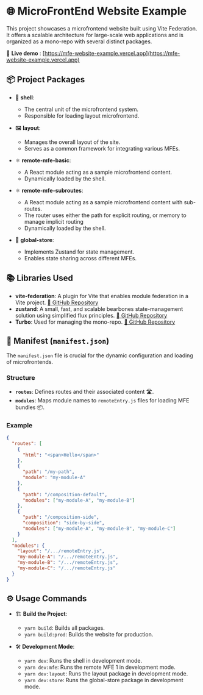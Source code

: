 # 🌐 MicroFrontEnd Website Example

This project showcases a microfrontend website built using Vite Federation. It offers a scalable architecture for large-scale web applications and is organized as a mono-repo with several distinct packages.

🌟 **Live demo** : [https://mfe-website-example.vercel.app](https://mfe-website-example.vercel.app)

## 📦 Project Packages

- 🐚 **shell**: 
   - The central unit of the microfrontend system.
   - Responsible for loading layout microfrontend.

- 🖼️ **layout**: 
   - Manages the overall layout of the site.
   - Serves as a common framework for integrating various MFEs.

- ⚛️ **remote-mfe-basic**: 
   - A React module acting as a sample microfrontend content.
   - Dynamically loaded by the shell.

- ⚛️ **remote-mfe-subroutes**: 
   - A React module acting as a sample microfrontend content with sub-routes.
   - The router uses either the path for explicit routing, or memory to manage implicit routing
   - Dynamically loaded by the shell.

- 🔄 **global-store**: 
   - Implements Zustand for state management.
   - Enables state sharing across different MFEs.

## 📚 Libraries Used

- **vite-federation**: A plugin for Vite that enables module federation in a Vite project. [🔗 GitHub Repository](https://github.com/vite-federation/vite-federation)
- **zustand**: A small, fast, and scalable bearbones state-management solution using simplified flux principles. [🔗 GitHub Repository](https://github.com/pmndrs/zustand)
- **Turbo**: Used for managing the mono-repo. [🔗 GitHub Repository](https://github.com/vercel/turbo)

## 📄 Manifest (`manifest.json`)

The `manifest.json` file is crucial for the dynamic configuration and loading of microfrontends.

### Structure

- **`routes`**: Defines routes and their associated content 🛣️.
- **`modules`**: Maps module names to `remoteEntry.js` files for loading MFE bundles 📦.

### Example

```json
{
  "routes": [
    {
      "html": "<span>Hello</span>"
    },
    {
      "path": "/my-path",
      "module": "my-module-A"
    },
    {
      "path": "/composition-default",
      "modules": ["my-module-A", "my-module-B"]
    },
    {
      "path": "/composition-side",
      "composition": "side-by-side",
      "modules": ["my-module-A", "my-module-B", "my-module-C"]
    }
  ],
  "modules": {
    "layout": "/.../remoteEntry.js",
    "my-module-A": "/.../remoteEntry.js",
    "my-module-B": "/.../remoteEntry.js",
    "my-module-C": "/.../remoteEntry.js"
  }
}
```

## ⚙️ Usage Commands

- 🏗️ **Build the Project**: 
  - `yarn build`: Builds all packages.
  - `yarn build:prod`: Builds the website for production.

- 🛠️ **Development Mode**: 
  - `yarn dev`: Runs the shell in development mode.
  - `yarn dev:mfe`: Runs the remote MFE 1 in development mode.
  - `yarn dev:layout`: Runs the layout package in development mode.
  - `yarn dev:store`: Runs the global-store package in development mode.

